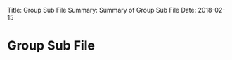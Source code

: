 Title:      Group Sub File
Summary:    Summary of Group Sub File
Date:       2018-02-15

# Group Sub File
